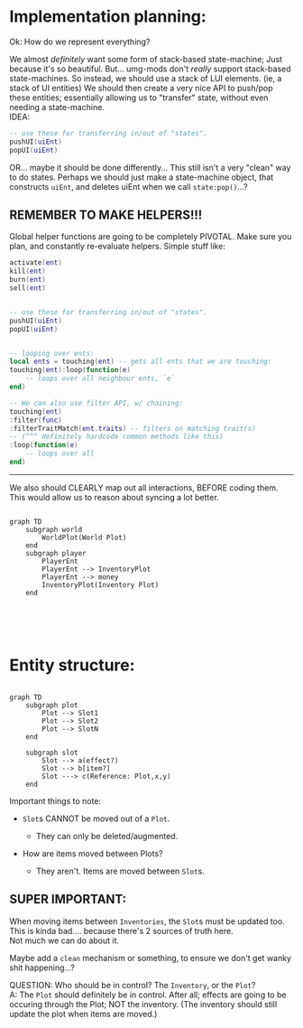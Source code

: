 

# Implementation planning:
Ok: 
How do we represent everything?


We almost *definitely* want some form of stack-based state-machine;
Just because it's so beautiful.
But... umg-mods don't *really* support stack-based state-machines.
So instead, we should use a stack of LUI elements.
(ie, a stack of UI entities)
We should then create a very nice API to push/pop these entities;
essentially allowing us to "transfer" state, without even needing a state-machine.   
IDEA:
```lua
-- use these for transferring in/out of "states".
pushUI(uiEnt)
popUI(uiEnt)
```
OR... maybe it should be done differently...
This still isn't a very "clean" way to do states.
Perhaps we should just make a state-machine object, that constructs `uiEnt`,
and deletes uiEnt when we call `state:pop()`...?


## REMEMBER TO MAKE HELPERS!!!
Global helper functions are going to be completely PIVOTAL.
Make sure you plan, and constantly re-evaluate helpers.
Simple stuff like:
```lua
activate(ent)
kill(ent)
burn(ent)
sell(ent)


-- use these for transferring in/out of "states".
pushUI(uiEnt)
popUI(uiEnt)


-- looping over ents:
local ents = touching(ent) -- gets all ents that we are touching:
touching(ent):loop(function(e)
    -- loops over all neighbour ents, `e`
end)

-- We can also use filter API, w/ chaining:
touching(ent)
:filter(func)
:filterTraitMatch(ent.traits) -- filters on matching trait(s)
-- (^^^ definitely hardcode common methods like this)
:loop(function(e)
    -- loops over all 
end)


```


---

We also should CLEARLY map out all interactions, BEFORE coding them.
This would allow us to reason about syncing a lot better.



```mermaid

graph TD
    subgraph world
        WorldPlot(World Plot)
    end
    subgraph player
        PlayerEnt
        PlayerEnt --> InventoryPlot
        PlayerEnt --> money
        InventoryPlot(Inventory Plot)
    end
```

<br/>
<br/>
<br/>

# Entity structure:
```mermaid

graph TD
    subgraph plot
        Plot --> Slot1
        Plot --> Slot2
        Plot --> SlotN
    end

    subgraph slot
        Slot --> a(effect?)
        Slot --> b[item?]
        Slot ---> c(Reference: Plot,x,y)
    end
```

Important things to note:

- `Slot`s CANNOT be moved out of a `Plot`.
    - They can only be deleted/augmented.

- How are items moved between Plots?
    - They aren't. Items are moved between `Slot`s.


## SUPER IMPORTANT:
When moving items between `Inventories`, the `Slot`s must be updated too.  
This is kinda bad.... because there's 2 sources of truth here.  
Not much we can do about it.

Maybe add a `clean` mechanism or something, to ensure we don't get wanky shit happening...?  

QUESTION: Who should be in control? The `Inventory`, or the `Plot`?  
A: The `Plot` should definitely be in control.
After all; effects are going to be occuring through the Plot;
NOT the inventory.
(The inventory should still update the plot when items are moved.)



